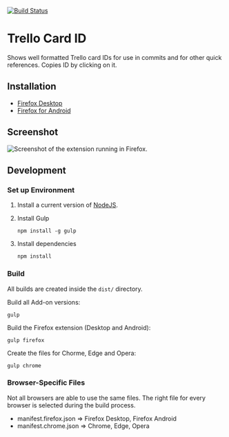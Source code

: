 [![Build Status](https://travis-ci.org/alex-pl/trello-card-id.svg?branch=master)](https://travis-ci.org/alex-pl/trello-card-id)

# Trello Card ID

Shows well formatted Trello card IDs for use in commits and for other quick references. Copies ID by clicking on it.

## Installation
* [Firefox Desktop](https://addons.mozilla.org/firefox/addon/trello-card-id/)
* [Firefox for Android](https://addons.mozilla.org/android/addon/trello-card-id/)


## Screenshot

![Screenshot of the extension running in Firefox.](https://raw.githubusercontent.com/alex-pl/trello-card-id/master/images/trello-card-id-example.png)


## Development

### Set up Environment

1.  Install a current version of [NodeJS](https://nodejs.org/en/download/).
2.  Install Gulp

    ```Shell
    npm install -g gulp
    ```
3. Install dependencies

    ```Shell
    npm install
    ```

### Build

All builds are created inside the `dist/` directory.

Build all Add-on versions:
```Shell
gulp
```

Build the Firefox extension (Desktop and Android):
```Shell
gulp firefox
```

Create the files for Chorme, Edge and Opera:
```Shell
gulp chrome
```


### Browser-Specific Files

Not all browsers are able to use the same files.
The right file for every browser is selected during the build process.

* manifest.firefox.json => Firefox Desktop, Firefox Android
* manifest.chrome.json => Chrome, Edge, Opera
